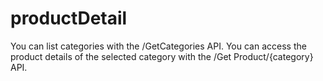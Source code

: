 # productDetail
You can list categories with the /GetCategories API. 
You can access the product details of the selected category with the /Get Product/{category} API.
